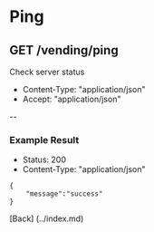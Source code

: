 # Ping
## GET /vending/ping

Check server status

* Content-Type: "application/json"
* Accept:  "application/json"

--

### Example Result

* Status: 200
* Content-Type: "application/json"

```
{
	"message":"success"
}
```
[Back] (../index.md)